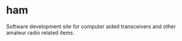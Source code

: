 # ham
Software development site for computer aided transceivers and other amateur radio related items.
